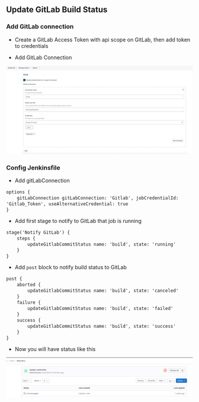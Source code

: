 ## Update GitLab Build Status

### Add GitLab connection

- Create a GitLab Access Token with api scope on GitLab, then add token to credentials

- Add GitLab Connection

![image](../doc/Screenshot%202023-07-29%20050412.png)

### Config Jenkinsfile

- Add gitLabConnection

```
options {
    gitLabConnection gitLabConnection: 'Gitlab', jobCredentialId: 'Gitlab_Token', useAlternativeCredential: true
}
```

- Add first stage to notify to GitLab that job is running

```
stage('Notify GitLab') {
    steps {
        updateGitlabCommitStatus name: 'build', state: 'running'
    }
}
```

- Add `post` block to notify build status to GitLab

```
post {
    aborted {
        updateGitlabCommitStatus name: 'build', state: 'canceled'
    }
    failure {
        updateGitlabCommitStatus name: 'build', state: 'failed'
    }
    success {
        updateGitlabCommitStatus name: 'build', state: 'success'
    }
}
```

- Now you will have status like this

![image](../doc/Screenshot%202023-07-29%20050308.png)
